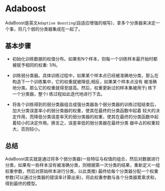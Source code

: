 # Adaboost

AdaBoost是英文`Adaptive Boosting`(自适应增强的缩写)，拿多个分类器来决定一个事，将几个弱的分类器集成在一起了。

## 基本步骤

* 初始化训练数据的权值分布。如果有N个样本，则每一个训练样本最开始时都被赋予相同的权重: 1/N。

* 训练弱分类器。具体训练过程中，如果某个样本点已经被准确地分类，那么在构造下一个训练集中，它的权重就被降低;相反，如果某个样本点没有
被准确地分类。那么它的权重就得至提高。然后，权重更新过的样本集被用于j 练下一个分类器，整个i 练过程如此迭代地进行下去。

* 将各个训练得到的弱分类器组合成强分类器各个弱分类器的训练过程结束后，加大分类误差率小的弱分类器的权重，使其在最终的分类函数中起着
较大的决定作用，而降低分类误差率天的弱分类器的权重，使其在最终的分类函数中起着较小的决定作用。换言之，误差率低的弱分类器在最终分类
器中占的权重较大，否则较小。

## 总结

AdaBoost其实就是通过将多个弱分类器(一些特征与权值的组合，然后对数据进行分类，如果有一些样本没有被准确分类，则根据第一次分类的结果，重新定义一组权重参数，然后对原始样本进行分类，以此类推)
最终给每个分类器分配一个权重参数(可以通过分类器的错误率计算出来)，将此权重参数与各个分类器累乘求和，得到最终的模型。
